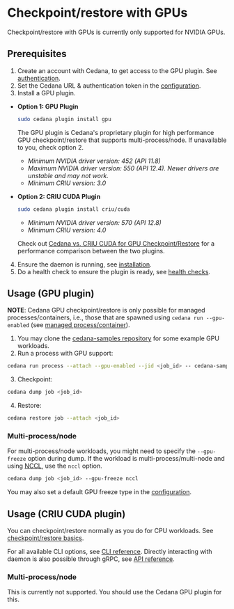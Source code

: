 # Checkpoint/restore with GPUs

Checkpoint/restore with GPUs is currently only supported for NVIDIA GPUs.

## Prerequisites

1. Create an account with Cedana, to get access to the GPU plugin. See [authentication](../../get-started/authentication.md).
2. Set the Cedana URL & authentication token in the [configuration](../../get-started/configuration.md).
3. Install a GPU plugin.

*   **Option 1: GPU Plugin**

    ```sh
    sudo cedana plugin install gpu
    ```

    The GPU plugin is Cedana's proprietary plugin for high performance GPU checkpoint/restore that supports multi-process/node. If unavailable to you, check option 2.

    * _Minimum NVIDIA driver version: 452 (API 11.8)_
    * _Maximum NVIDIA driver version: 550 (API 12.4). Newer drivers are unstable and may not work._
    * _Minimum CRIU version: 3.0_
*   **Option 2: CRIU CUDA Plugin**

    ```sh
    sudo cedana plugin install criu/cuda
    ```

    * _Minimum NVIDIA driver version: 570 (API 12.8)_
    * _Minimum CRIU version: 4.0_

    Check out [Cedana vs. CRIU CUDA  for GPU Checkpoint/Restore](https://app.gitbook.com/s/2VUqakyWqaX9NCnQNYjD/examples/cedana-vs.-criu-cuda-for-gpu-checkpoint-restore "mention") for a performance comparison between the two plugins.

4. Ensure the daemon is running, see [installation](../../get-started/installation.md).
5. Do a health check to ensure the plugin is ready, see [health checks](../../get-started/health.md).

## Usage (GPU plugin)

**NOTE**: Cedana GPU checkpoint/restore is only possible for managed processes/containers, i.e., those that are spawned using `cedana run --gpu-enabled` (see [managed process/container](../managed.md)).

1. You may clone the [cedana-samples repository](https://github.com/cedana/cedana-samples) for some example GPU workloads.
2. Run a process with GPU support:

```sh
cedana run process --attach --gpu-enabled --jid <job_id> -- cedana-samples/gpu_smr/vector_add
```

3. Checkpoint:

```sh
cedana dump job <job_id>
```

4. Restore:

```sh
cedana restore job --attach <job_id>
```

### Multi-process/node

For multi-process/node workloads, you might need to specify the `--gpu-freeze` option during dump. If the workload is multi-process/multi-node and using [NCCL](https://developer.nvidia.com/nccl), use the `nccl` option.

```sh
cedana dump job <job_id> --gpu-freeze nccl
```
You may also set a default GPU freeze type in the [configuration](../../get-started/configuration.md).

## Usage (CRIU CUDA plugin)

You can checkpoint/restore normally as you do for CPU workloads. See [checkpoint/restore basics](../cr.md).

For all available CLI options, see [CLI reference](../../references/cli/cedana.md). Directly interacting with daemon is also possible through gRPC, see [API reference](../../references/api.md).

### Multi-process/node

This is currently not supported. You should use the Cedana GPU plugin for this.
